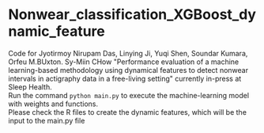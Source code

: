 # Nonwear_classification_XGBoost_dynamic_feature
Code for Jyotirmoy Nirupam Das, Linying Ji, Yuqi Shen, Soundar Kumara, Orfeu M.BUxton. Sy-Miin CHow "Performance evaluation of a machine learning-based methodology using dynamical features to detect nonwear intervals in actigraphy data in a free-living setting" currently in-press at Sleep Health.<br/> 
Run the command `python main.py` to execute the machine-learning model with weights and functions.<br/>Please check the R files to create the dynamic features, which will be the input to the main.py file
